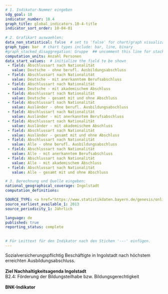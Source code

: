 ```yaml
---
# 1. Indikator-Nummer eingeben 
sdg_goal: 10 
indicator_number: 10.4
graph_title: global_indicators.10-4-title
indicator_sort_order: 10-04-01
 
# 2. Grafikart auswaehlen: 
data_non_statistical: false  # set to 'false' for chart/graph visualization 
graph_type: bar  # chart types include: bar, line, binary 
#graph_stacked_disaggregation: Gruppe  ## uncomment this line for stacked bars. eplace 'Geschlecht' with the field of aggregation. 
computation_units: Anzahl Personen 
data_start_values:  # initialize the field to be shown  
 - field: Abschlussart nach Nationalität 
   value: Deutsche - ohne berufl. Ausbildungsabschluss 
 - field: Abschlussart nach Nationalität 
   value: Deutsche - mit anerkanntem Berufsabschluss
 - field: Abschlussart nach Nationalität 
   value: Deutsche - mit akademischem Abschluss
 - field: Abschlussart nach Nationalität 
   value: Deutsche - gesamt mit und ohne Abschluss
 - field: Abschlussart nach Nationalität 
   value: Ausländer - ohne berufl. Ausbildungsabschluss 
 - field: Abschlussart nach Nationalität 
   value: Ausländer - mit anerkanntem Berufsabschluss
 - field: Abschlussart nach Nationalität 
   value: Ausländer - mit akademischem Abschluss
 - field: Abschlussart nach Nationalität 
   value: Ausländer - gesamt mit und ohne Abschluss
 - field: Abschlussart nach Nationalität 
   value: Alle - ohne berufl. Ausbildungsabschluss 
 - field: Abschlussart nach Nationalität 
   value: Alle - mit anerkanntem Berufsabschluss
 - field: Abschlussart nach Nationalität 
   value: Alle - mit akademischem Abschluss
 - field: Abschlussart nach Nationalität 
   value: Alle - gesamt mit und ohne Abschluss               

# 3. Berechnung und Quelle eingeben: 
national_geographical_coverage: Ingolstadt 
computation_definitions: 

SOURCE_TYPE: <a href="https://www.statistikdaten.bayern.de/genesis/online#astructure">Bayerisches Landesamt für Statistik</a>  # data source  
source_earliest_available_1: 2013
source_periodicity_1: Jährlich

language: de   
published: true 
reporting_status: complete
 
 
# Für Leittext für den Indikator nach den Stichen '---' einfügen. 
---
```

Sozialversicherungspflichtig Beschäftigte in Ingolstadt nach höchstem erreichten Ausbildungsabschluss. <br>
<br>
<b>Ziel Nachhaltigkeitsagenda Ingolstadt</b><br>
B2.4: Förderung der Bildungsteilhabe bzw. Bildungsgerechtigkeit<br>
<br>
<b>BNK-Indikator</b>
